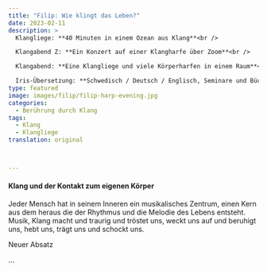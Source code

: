 ```yaml
---
title: "Filip: Wie klingt das Leben?"
date: 2023-02-11
description: >
  Klangliege: **40 Minuten in einem Ozean aus Klang**<br />

  Klangabend Z: **Ein Konzert auf einer Klangharfe über Zoom**<br />

  Klangabend: **Eine Klangliege und viele Körperharfen in einem Raum**<br />

  Iris-Übersetzung: **Schwedisch / Deutsch / Englisch, Seminare und Bücher**<br />
type: featured
image: images/filip/filip-harp-evening.jpg
categories:
  - Berührung durch Klang
tags:
  - Klang
  - Klangliege
translation: original



---
```

#### Klang und der Kontakt zum eigenen Körper  
Jeder Mensch hat in seinem Inneren ein musikalisches Zentrum, einen Kern aus dem heraus die der Rhythmus und die Melodie des Lebens entsteht. Musik, Klang macht und traurig und tröstet uns, weckt uns auf und beruhigt uns, hebt uns, trägt uns und schockt uns.  

Neuer Absatz

...
